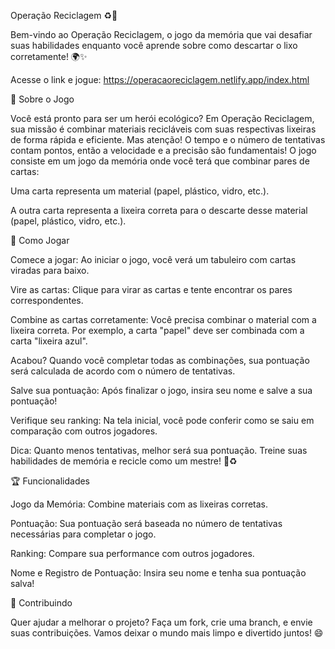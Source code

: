 Operação Reciclagem ♻️🧠

Bem-vindo ao Operação Reciclagem, o jogo da memória que vai desafiar suas habilidades enquanto você aprende sobre como descartar o lixo corretamente! 🌍✨

Acesse o link e jogue: https://operacaoreciclagem.netlify.app/index.html

🎯 Sobre o Jogo

Você está pronto para ser um herói ecológico? Em Operação Reciclagem, sua missão é combinar materiais recicláveis com suas respectivas lixeiras de forma rápida e eficiente. Mas atenção! O tempo e o número de tentativas contam pontos, então a velocidade e a precisão são fundamentais! O jogo consiste em um jogo da memória onde você terá que combinar pares de cartas:

Uma carta representa um material (papel, plástico, vidro, etc.).

A outra carta representa a lixeira correta para o descarte desse material (papel, plástico, vidro, etc.).

🚀 Como Jogar

Comece a jogar: Ao iniciar o jogo, você verá um tabuleiro com cartas viradas para baixo.

Vire as cartas: Clique para virar as cartas e tente encontrar os pares correspondentes.

Combine as cartas corretamente: Você precisa combinar o material com a lixeira correta. Por exemplo, a carta "papel" deve ser combinada com a carta "lixeira azul".

Acabou? Quando você completar todas as combinações, sua pontuação será calculada de acordo com o número de tentativas.

Salve sua pontuação: Após finalizar o jogo, insira seu nome e salve a sua pontuação!

Verifique seu ranking: Na tela inicial, você pode conferir como se saiu em comparação com outros jogadores.

Dica: Quanto menos tentativas, melhor será sua pontuação. Treine suas habilidades de memória e recicle como um mestre! 🌱♻️

🏆 Funcionalidades

Jogo da Memória: Combine materiais com as lixeiras corretas.

Pontuação: Sua pontuação será baseada no número de tentativas necessárias para completar o jogo.

Ranking: Compare sua performance com outros jogadores.

Nome e Registro de Pontuação: Insira seu nome e tenha sua pontuação salva!

🤝 Contribuindo

Quer ajudar a melhorar o projeto? Faça um fork, crie uma branch, e envie suas contribuições. Vamos deixar o mundo mais limpo e divertido juntos! 😄
